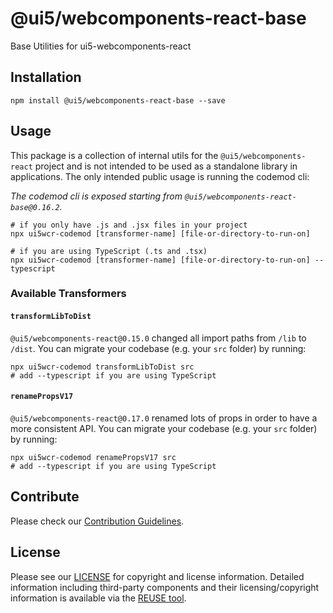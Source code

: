 # @ui5/webcomponents-react-base
Base Utilities for ui5-webcomponents-react

## Installation
```
npm install @ui5/webcomponents-react-base --save
```

## Usage

This package is a collection of internal utils for the `@ui5/webcomponents-react` project and is not intended to be used
as a standalone library in applications. The only intended public usage is running the codemod cli:

*The codemod cli is exposed starting from `@ui5/webcomponents-react-base@0.16.2`.*

```shell
# if you only have .js and .jsx files in your project
npx ui5wcr-codemod [transformer-name] [file-or-directory-to-run-on]

# if you are using TypeScript (.ts and .tsx)
npx ui5wcr-codemod [transformer-name] [file-or-directory-to-run-on] --typescript
```

### Available Transformers

#### `transformLibToDist`
`@ui5/webcomponents-react@0.15.0` changed all import paths from `/lib` to `/dist`. You can migrate your codebase (e.g. your `src` folder) by running:
```shell
npx ui5wcr-codemod transformLibToDist src
# add --typescript if you are using TypeScript
```

#### `renamePropsV17`
`@ui5/webcomponents-react@0.17.0` renamed lots of props in order to have a more consistent API. You can migrate your codebase (e.g. your `src` folder) by running:
```shell
npx ui5wcr-codemod renamePropsV17 src
# add --typescript if you are using TypeScript
```


## Contribute
Please check our [Contribution Guidelines](https://github.com/SAP/ui5-webcomponents-react/blob/master/CONTRIBUTING.md).

## License
Please see our [LICENSE](https://github.com/SAP/ui5-webcomponents-react/blob/main/LICENSE) for copyright and license information.
Detailed information including third-party components and their licensing/copyright information is available via the [REUSE tool](https://api.reuse.software/info/github.com/SAP/ui5-webcomponents-react).
